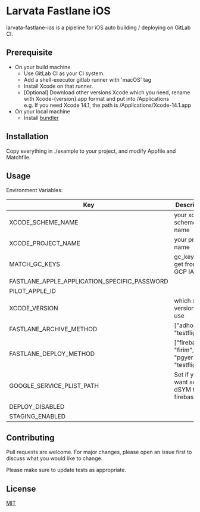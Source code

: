 # Larvata Fastlane iOS

larvata-fastlane-ios is a pipeline for iOS auto building / deploying on GitLab CI.

## Prerequisite

* On your build machine
  * Use GitLab CI as your CI system.
  * Add a shell-executor gitlab runner with 'macOS' tag
  * Install Xcode on that runner.
  * [Optional] Download other versions Xcode which you need, rename with Xcode-{version}.app format and put into /Applications  
    e.g. If you need Xcode 14.1, the path is /Applications/Xcode-14.1.app
* On your local machine
  * Install [bundler](https://bundler.io/)

## Installation

Copy everything in ./example to your project, and modify Appfile and Matchfile.

## Usage

Environment Variables:

| Key | Description | Default | Optional |
| --- | --- | --- | --- |
| XCODE_SCHEME_NAME | your xcode scheme name | "" | false |
| XCODE_PROJECT_NAME | your product name | "" | false |
| MATCH_GC_KEYS | gc_keys.json get from GCP IAM | "" | false |
| FASTLANE_APPLE_APPLICATION_SPECIFIC_PASSWORD | | null | false |
| PILOT_APPLE_ID | | null | false |
| XCODE_VERSION | which xcode version you use | null | true |
| FASTLANE_ARCHIVE_METHOD | ["adhoc", "testflight"] | "adhoc" | true |
| FASTLANE_DEPLOY_METHOD | ["firebase", "firim", "pgyer", "testflight"] | "firebase" | true |
| GOOGLE_SERVICE_PLIST_PATH | Set if you want send dSYM to firebase | null | true |
| DEPLOY_DISABLED | | "false" | true |
| STAGING_ENABLED | | "true" | true |

## Contributing

Pull requests are welcome. For major changes, please open an issue first
to discuss what you would like to change.

Please make sure to update tests as appropriate.

## License

[MIT](https://choosealicense.com/licenses/mit/)